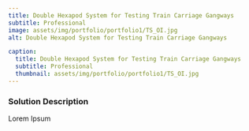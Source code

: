 ```yaml
---
title: Double Hexapod System for Testing Train Carriage Gangways
subtitle: Professional
image: assets/img/portfolio/portfolio1/TS_OI.jpg
alt: Double Hexapod System for Testing Train Carriage Gangways

caption:
  title: Double Hexapod System for Testing Train Carriage Gangways
  subtitle: Professional
  thumbnail: assets/img/portfolio/portfolio1/TS_OI.jpg
---
```

### Solution Description

Lorem Ipsum 

